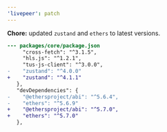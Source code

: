 ```yaml
---
'livepeer': patch
---
```


**Chore:** updated `zustand` and `ethers` to latest versions.

```diff
--- packages/core/package.json
     "cross-fetch": "^3.1.5",
     "hls.js": "^1.2.1",
     "tus-js-client": "^3.0.0",
-    "zustand": "^4.0.0"
+    "zustand": "^4.1.1"
   },
   "devDependencies": {
-    "@ethersproject/abi": "^5.6.4",
-    "ethers": "^5.6.9"
+    "@ethersproject/abi": "^5.7.0",
+    "ethers": "^5.7.0"
   },
```
